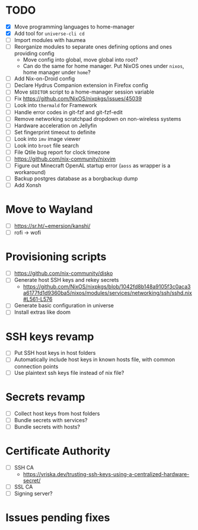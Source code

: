 # TODO

- [x] Move programming languages to home-manager
- [x] Add tool for `universe-cli cd`
- [ ] Import modules with haumea
- [ ] Reorganize modules to separate ones defining options and ones providing config
  - Move config into global, move global into root?
  - Can do the same for home manager. Put NixOS ones under `nixos`, home manager under `home`?
- [ ] Add Nix-on-Droid config
- [ ] Declare Hydrus Companion extension in Firefox config
- [ ] Move `$EDITOR` script to a home-manager session variable
- [ ] Fix https://github.com/NixOS/nixpkgs/issues/45039
- [ ] Look into `thermald` for Framework
- [ ] Handle error codes in git-fzf and git-fzf-edit
- [ ] Remove networking scratchpad dropdown on non-wireless systems
- [ ] Hardware acceleration on Jellyfin
- [ ] Set fingerprint timeout to definite
- [ ] Look into `imv` image viewer
- [ ] Look into `broot` file search
- [ ] File Qtile bug report for clock timezone
- [ ] https://github.com/nix-community/nixvim
- [ ] Figure out Minecraft OpenAL startup error (`aoss` as wrapper is a workaround)
- [ ] Backup postgres database as a borgbackup dump
- [ ] Add Xonsh

# Move to Wayland
- [ ] https://sr.ht/~emersion/kanshi/
- [ ] rofi -> wofi

# Provisioning scripts
- [ ] https://github.com/nix-community/disko
- [ ] Generate host SSH keys and rekey secrets
  - https://github.com/NixOS/nixpkgs/blob/1042fd8b148a9105f3c0aca3a6177fd1d9360ba5/nixos/modules/services/networking/ssh/sshd.nix#L561-L576
- [ ] Generate basic configuration in universe
- [ ] Install extras like doom

# SSH keys revamp
- [ ] Put SSH host keys in host folders
- [ ] Automatically include host keys in known hosts file, with common connection points
- [ ] Use plaintext ssh keys file instead of nix file?

# Secrets revamp
- [ ] Collect host keys from host folders
- [ ] Bundle secrets with services?
- [ ] Bundle secrets with hosts?

# Certificate Authority
- [ ] SSH CA
  - https://vriska.dev/trusting-ssh-keys-using-a-centralized-hardware-secret/
- [ ] SSL CA
- [ ] Signing server?

# Issues pending fixes

